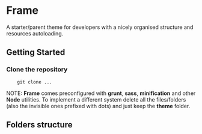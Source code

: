 # Frame
A starter/parent theme for developers with a nicely organised structure and resources autoloading.

## Getting Started

### Clone the repository
```
    git clone ...
```



NOTE: **Frame** comes preconfigured with **grunt**, **sass**, **minification** and other **Node** utilities. To implement a different system delete all the files/folders (also the invisible ones prefixed with dots) and just keep the **theme** folder.

## Folders structure

